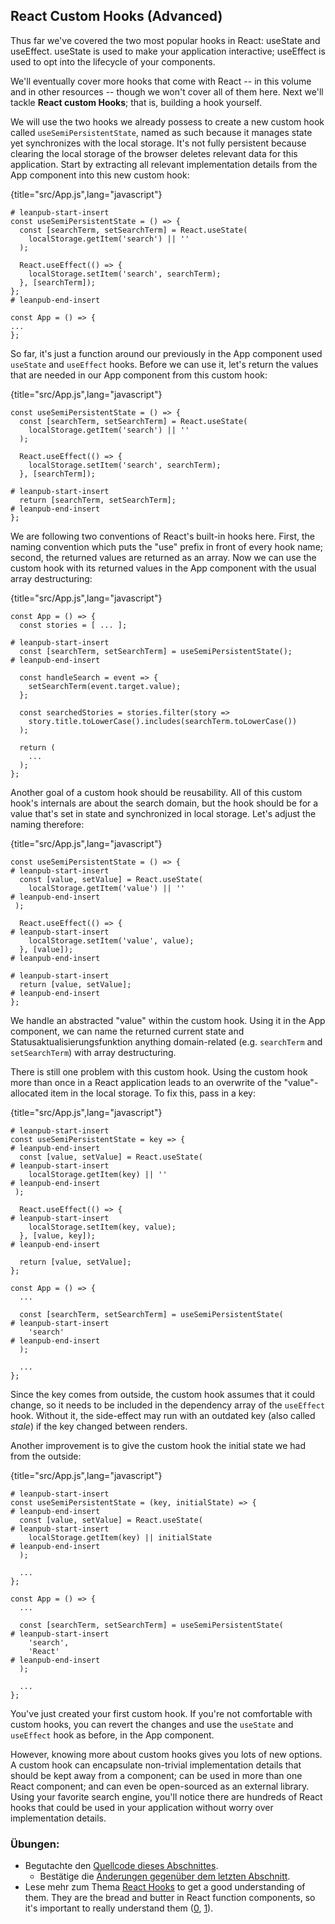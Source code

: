 ## React Custom Hooks (Advanced)

Thus far we've covered the two most popular hooks in React: useState and useEffect. useState is used to make your application interactive; useEffect is used to opt into the lifecycle of your components.

We'll eventually cover more hooks that come with React -- in this volume and in other resources -- though we won't cover all of them here. Next we'll tackle **React custom Hooks**; that is, building a hook yourself.

We will use the two hooks we already possess to create a new custom hook called `useSemiPersistentState`, named as such because it manages state yet synchronizes with the local storage. It's not fully persistent because clearing the local storage of the browser deletes relevant data for this application. Start by extracting all relevant implementation details from the App component into this new custom hook:

{title="src/App.js",lang="javascript"}
~~~~~~~
# leanpub-start-insert
const useSemiPersistentState = () => {
  const [searchTerm, setSearchTerm] = React.useState(
    localStorage.getItem('search') || ''
  );

  React.useEffect(() => {
    localStorage.setItem('search', searchTerm);
  }, [searchTerm]);
};
# leanpub-end-insert

const App = () => {
...
};
~~~~~~~

So far, it's just a function around our previously in the App component used `useState` and `useEffect` hooks. Before we can use it, let's return the values that are needed in our App component from this custom hook:

{title="src/App.js",lang="javascript"}
~~~~~~~
const useSemiPersistentState = () => {
  const [searchTerm, setSearchTerm] = React.useState(
    localStorage.getItem('search') || ''
  );

  React.useEffect(() => {
    localStorage.setItem('search', searchTerm);
  }, [searchTerm]);

# leanpub-start-insert
  return [searchTerm, setSearchTerm];
# leanpub-end-insert
};
~~~~~~~

We are following two conventions of React's built-in hooks here. First, the naming convention which puts the "use" prefix in front of every hook name; second, the returned values are returned as an array. Now we can use the custom hook with its returned values in the App component with the usual array destructuring:

{title="src/App.js",lang="javascript"}
~~~~~~~
const App = () => {
  const stories = [ ... ];

# leanpub-start-insert
  const [searchTerm, setSearchTerm] = useSemiPersistentState();
# leanpub-end-insert

  const handleSearch = event => {
    setSearchTerm(event.target.value);
  };

  const searchedStories = stories.filter(story =>
    story.title.toLowerCase().includes(searchTerm.toLowerCase())
  );

  return (
    ...
  );
};
~~~~~~~

Another goal of a custom hook should be reusability. All of this custom hook's internals are about the search domain, but the hook should be for a value that's set in state and synchronized in local storage. Let's adjust the naming therefore:

{title="src/App.js",lang="javascript"}
~~~~~~~
const useSemiPersistentState = () => {
# leanpub-start-insert
  const [value, setValue] = React.useState(
    localStorage.getItem('value') || ''
# leanpub-end-insert
 );

  React.useEffect(() => {
# leanpub-start-insert
    localStorage.setItem('value', value);
  }, [value]);
# leanpub-end-insert

# leanpub-start-insert
  return [value, setValue];
# leanpub-end-insert
};
~~~~~~~

We handle an abstracted "value" within the custom hook. Using it in the App component, we can name the returned current state and Statusaktualisierungsfunktion anything domain-related (e.g. `searchTerm` and `setSearchTerm`) with array destructuring.

There is still one problem with this custom hook. Using the custom hook more than once in a React application leads to an overwrite of the "value"-allocated item in the local storage. To fix this, pass in a key:

{title="src/App.js",lang="javascript"}
~~~~~~~
# leanpub-start-insert
const useSemiPersistentState = key => {
# leanpub-end-insert
  const [value, setValue] = React.useState(
# leanpub-start-insert
    localStorage.getItem(key) || ''
# leanpub-end-insert
 );

  React.useEffect(() => {
# leanpub-start-insert
    localStorage.setItem(key, value);
  }, [value, key]);
# leanpub-end-insert

  return [value, setValue];
};

const App = () => {
  ...

  const [searchTerm, setSearchTerm] = useSemiPersistentState(
# leanpub-start-insert
    'search'
# leanpub-end-insert
  );

  ...
};
~~~~~~~

Since the key comes from outside, the custom hook assumes that it could change, so it needs to be included in the dependency array of the `useEffect` hook. Without it, the side-effect may run with an outdated key (also called *stale*) if the key changed between renders.

Another improvement is to give the custom hook the initial state we had from the outside:

{title="src/App.js",lang="javascript"}
~~~~~~~
# leanpub-start-insert
const useSemiPersistentState = (key, initialState) => {
# leanpub-end-insert
  const [value, setValue] = React.useState(
# leanpub-start-insert
    localStorage.getItem(key) || initialState
# leanpub-end-insert
  );

  ...
};

const App = () => {
  ...

  const [searchTerm, setSearchTerm] = useSemiPersistentState(
# leanpub-start-insert
    'search',
    'React'
# leanpub-end-insert
  );

  ...
};
~~~~~~~

You've just created your first custom hook. If you're not comfortable with custom hooks, you can revert the changes and use the `useState` and `useEffect` hook as before, in the App component.

However, knowing more about custom hooks gives you lots of new options. A custom hook can encapsulate non-trivial implementation details that should be kept away from a component; can be used in more than one React component; and can even be open-sourced as an external library. Using your favorite search engine, you'll notice there are hundreds of React hooks that could be used in your application without worry over implementation details.

### Übungen:

* Begutachte den [Quellcode dieses Abschnittes](https://codesandbox.io/s/github/the-road-to-learn-react/hacker-stories/tree/hs/React-Custom-Hooks).
  * Bestätige die [Änderungen gegenüber dem letzten Abschnitt](https://github.com/the-road-to-learn-react/hacker-stories/compare/hs/React-Side-Effects...hs/React-Custom-Hooks?expand=1).
* Lese mehr zum Thema [React Hooks](https://www.robinwieruch.de/react-hooks) to get a good understanding of them. They are the bread and butter in React function components, so it's important to really understand them ([0](https://reactjs.org/docs/hooks-overview.html), [1](https://reactjs.org/docs/hooks-custom.html)).